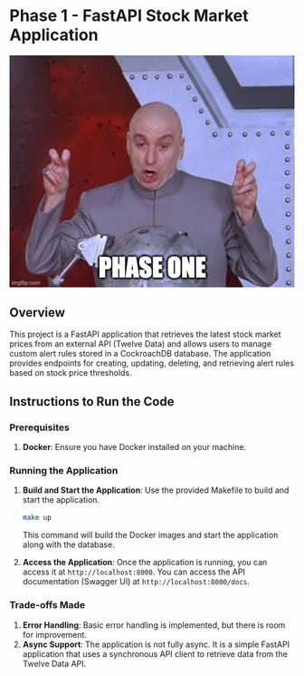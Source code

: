 # Phase 1 - FastAPI Stock Market Application

![phase_one](./imgs/phase-one.jpg)

## Overview

This project is a FastAPI application that retrieves the latest stock market prices from an external API (Twelve Data) and allows users to manage custom alert rules stored in a CockroachDB database. The application provides endpoints for creating, updating, deleting, and retrieving alert rules based on stock price thresholds.

## Instructions to Run the Code

### Prerequisites

1. **Docker**: Ensure you have Docker installed on your machine.

### Running the Application

1. **Build and Start the Application**: Use the provided Makefile to build and start the application.

   ```bash
   make up
   ```
   This command will build the Docker images and start the application along with the database.

2. **Access the Application**: Once the application is running, you can access it at `http://localhost:8000`. You can access the API documentation (Swagger UI) at `http://localhost:8000/docs`.

### Trade-offs Made

1. **Error Handling**: Basic error handling is implemented, but there is room for improvement.
2. **Async Support**: The application is not fully async. It is a simple FastAPI application that uses a synchronous API client to retrieve data from the Twelve Data API.
